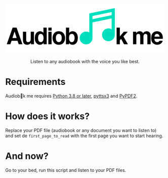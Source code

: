 <p align="center">
  <img width="500px" src="/img/logo.png">
</p>

<p align="center">
  Listen to any audiobook with the voice you like best.
</p>

<h1>
  Requirements
</h1>

Audiob🎵k me requires [Python 3.8 or later](https://www.python.org/downloads/), [pyttsx3](https://pyttsx3.readthedocs.io/en/latest/index.html) and [PyPDF2](http://mstamy2.github.io/PyPDF2/).

<h1>
  How does it works?
</h1>

Replace your PDF file (audiobook or any document you want to listen to) and set de `first_page_to_read` with the first page you want to start hearing.

<h1>
  And now?
</h1>

Go to your bed, run this script and listen to your PDF files.
